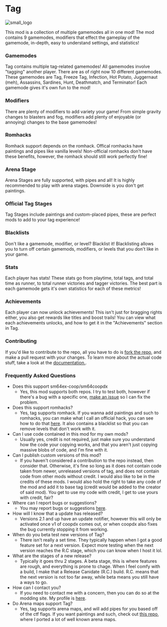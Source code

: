 # Tag

![small_logo](https://github.com/EmeraldLoc/tag/assets/86802223/5abe4931-f5db-4fad-a8e7-f98fbc9a8990)

This mod is a collection of multiple gamemodes all in one mod! The mod contains 9 gamemodes, modifiers that effect the gameplay of the gamemode, in-depth, easy to understand settings, and statistics!

### Gamemodes

Tag contains multiple tag-related gamemodes! All gamemodes involve "tagging" another player. There are as of right now 10 different gamemodes. These gamemodes are Tag, Freeze Tag, Infection, Hot Potato, Juggernaut (meh), Assassins, Sardines, Hunt, Deathmatch, and Terminator! Each gamemode gives it's own fun to the mod!

### Modifiers

There are plenty of modifiers to add variety your game! From simple gravity changes to blasters and fog, modifiers add plenty of enjoyable (or annoying) changes to the base gamemodes!

### Romhacks

Romhack support depends on the romhack. Offical romhacks have paintings and pipes like vanilla levels! Non-official romhacks don't have these benefits, however, the romhack should still work perfectly fine!

### Arena Stage

Arena Stages are fully supported, with pipes and all! It is highly recommended to play with arena stages. Downside is you don't get paintings.

### Official Tag Stages

Tag Stages include paintings and custom-placed pipes, these are perfect mods to add to your tag experience!

### Blacklists

Don't like a gamemode, modifier, or level? Blacklist it! Blacklisting allows you to turn off certain gamemods, modifiers, or levels that you don't like in your game.

### Stats

Each player has stats! These stats go from playtime, total tags, and total time as runner, to total runner victories and tagger victories. The best part is each gamemode gets it's own statistics for each of these metrics!

### Achievements

Each player can now unlock achievements! This isn't just for bragging rights either, you also get rewards like titles and boost trails! You can view what each achievements unlocks, and how to get it in the "Achievements" section in Tag.

### Contributing

If you'd like to contribute to the repo, all you have to do is [fork the repo](https://github.com/EmeraldLoc/tag/fork), and make a pull request with your changes. To learn more about the actual code stuff, take a look at the [documentation.](docs/DOCUMENTATION.md).

### Frequently Asked Questions

- Does this support sm64ex-coop/sm64coopdx
  - Yes, this mod supports both repos. I try to test both, however if there's a bug with a specific one, [make an issue](https://github.com/EmeraldLoc/tag/issues) so I can fix the problem.
- Does this support romhacks?
  - Yes, tag supports romhack. If you wanna add paintings and such to romhacks, you can make what I call an official hack, you can see how to do that [here](./romhacks.md). It also contains a blacklist so that you can remove levels that don't work with it.
- Can I use code contained in this mod for my own mods?
  - Usually yes, credit is not required, just make sure you understand how the code your copying works, and that you aren't just copying massive blobs of code, and I'm fine with it.
- Can I publish custom versions of this mod?
  - If you haven't considered a contribution to the repo instead, then consider that. Otherwise, it's fine so long as it does not contain code taken from newer, unreleased versions of tag, and does not contain code from other mods without credit. I would also like to be in the credits of these mods. I would also hold the right to take any code of the mod and add it to base tag (credit would be added to the creator of said mod). You get to use my code with credit, I get to use yours with credit, fair?
- Where can I report bugs or suggestions?
  - You may report bugs or suggestions [here](https://github.com/EmeraldLoc/tag/issues).
- How will I know that a update has released?
  - Versions 2.1 and up have an update notifier, however this will only be activated once v1 of coopdx comes out, or when coopdx also fixes the bug currently stopping it from working.
- When do you beta test new versions of Tag?
  - There isn't really a set time. They typically happen when I got a good feature set for a next version. Expect more testing when the next version reaches the R.C stage, which you can know when I host it lol.
- What are the stages of a new release?
  - Typically it goes thru 2 stages. A beta stage, this is where features are rough, and everything is prone to chage. When I feel comfy with a build, I make that a Release Canidate (R.C.) build. R.C. means that the next version is not too far away, while beta means you still have a ways to go.
- How can I contact you?
  - If you need to contact me with a concern, then you can do so at the modding site. My profile is [here](https://mods.sm64coopdx.com/members/emeraldlockdown.116/).
- Do Arena maps support Tag?
  - Yes, tag supports arena maps, and will add pipes for you based off of the ctf flags. If you want paintings and such, check out [this repo](https://github.com/EmeraldLoc/tag-arena-maps), where I ported a lot of well known arena maps.
